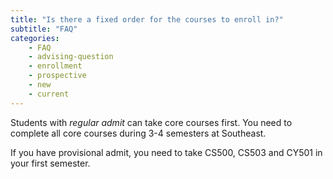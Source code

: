 ```yaml
---
title: "Is there a fixed order for the courses to enroll in?"
subtitle: "FAQ"
categories:
    - FAQ
    - advising-question
    - enrollment
    - prospective
    - new
    - current
---
```

Students with *regular admit* can take core courses first. You need to complete all core courses during 3-4 semesters at Southeast.

If you have provisional admit, you need to take CS500, CS503 and CY501 in your first semester.
